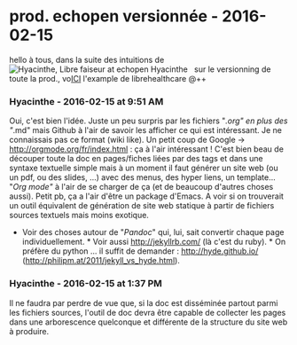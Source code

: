 # prod. echopen versionnée  - 2016-02-15

hello à tous,   dans la suite des intuitions de  ![Hyacinthe, Libre faiseur at echopen](./../../zz_assets/images/avatars/1275581.png) Hyacinthe   sur le versionning de toute la prod., vo[ICI](https://github.com/LibreHealthcare/LibreHealthcare)  l'example de librehealthcare   @++

### **Hyacinthe** - 2016-02-15 at 9:51 AM

Oui, c'est bien l'idée.  Juste un peu surpris par les fichiers "*.org" en plus des "*.md" mais Github à l'air de savoir les afficher ce qui est intéressant. Je ne connaissais pas ce format (wiki like).  Un petit coup de Google -&gt; <http://orgmode.org/fr/index.html> : ça à l'air intéressant !  C'est bien beau de découper toute la doc en pages/fiches liées par des tags et dans une syntaxe textuelle simple mais à un moment il faut générer un site web (ou un pdf, ou des slides, ...) avec des menus, des hyper liens, un template... "_Org mode"_ à l'air de se charger de ça (et de beaucoup d'autres choses aussi). Petit pb, ça a l'air d'être un package d'Emacs.  A voir si on trouverait un outil équivalent de génération de site web statique à partir de fichiers sources textuels mais moins exotique.

 * Voir des choses autour de "_Pandoc_" qui, lui, sait convertir chaque page individuellement.  * Voir aussi <http://jekyllrb.com/> (là c'est du ruby).  * On préfère du python ... il suffit de demander : <http://hyde.github.io/> (<http://philipm.at/2011/jekyll_vs_hyde.html>).

### **Hyacinthe** - 2016-02-15 at 1:37 PM

Il ne faudra par perdre de vue que, si la doc est disséminée partout parmi les fichiers sources, l'outil de doc devra être capable de collecter les pages dans une arborescence quelconque et différente de la structure du site web à produire.

